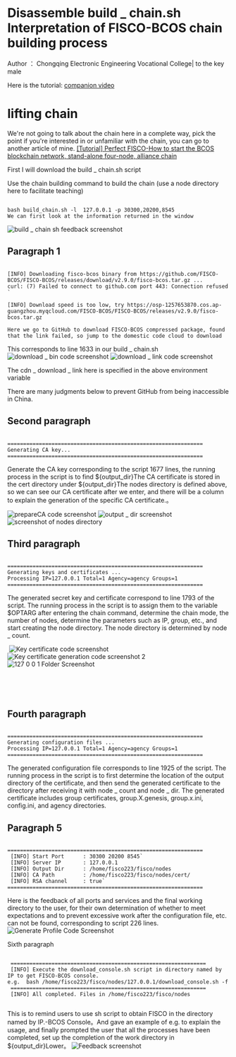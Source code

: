 # Disassemble build _ chain.sh Interpretation of FISCO-BCOS chain building process
Author ： Chongqing Electronic Engineering Vocational College| to the key male

Here is the tutorial: [companion video](https://space.bilibili.com/335373077)

# lifting chain
We're not going to talk about the chain here in a complete way, pick the point if you're interested in or unfamiliar with the chain, you can go to another article of mine.
[[Tutorial] Perfect FISCO-How to start the BCOS blockchain network, stand-alone four-node, alliance chain](https://blog.csdn.net/qq_57309855/article/details/126180787?spm=1001.2014.3001.5501)

First I will download the build _ chain.sh script

Use the chain building command to build the chain (use a node directory here to facilitate teaching)

```

bash build_chain.sh -l  127.0.0.1 -p 30300,20200,8545
We can first look at the information returned in the window

```
![build _ chain sh feedback screenshot](https://user-images.githubusercontent.com/111106471/184881953-bcacb07b-f6b5-4ab2-9166-20aebe5bcc37.png)




## Paragraph 1

```

[INFO] Downloading fisco-bcos binary from https://github.com/FISCO-BCOS/FISCO-BCOS/releases/download/v2.9.0/fisco-bcos.tar.gz ... 
curl: (7) Failed to connect to github.com port 443: Connection refused ` 
 
[INFO] Download speed is too low, try https://osp-1257653870.cos.ap-guangzhou.myqcloud.com/FISCO-BCOS/FISCO-BCOS/releases/v2.9.0/fisco-bcos.tar.gz 

Here we go to GitHub to download FISCO-BCOS compressed package, found that the link failed, so jump to the domestic code cloud to download

```

This corresponds to line 1633 in our build _ chain.sh
![download _ bin code screenshot](https://user-images.githubusercontent.com/111106471/184882007-e90f1b3c-0bb9-407d-b2ad-194c1c0a21d5.png)
![download _ link code screenshot](https://user-images.githubusercontent.com/111106471/184882027-38fe8614-632d-4335-9e50-7bc86f187529.png)



 The cdn _ download _ link here is specified in the above environment variable



 There are many judgments below to prevent GitHub from being inaccessible in China.

## Second paragraph

```

==============================================================
Generating CA key...
==============================================================

```
 
Generate the CA key corresponding to the script 1677 lines, the running process in the script is to find ${output_dir}The CA certificate is stored in the cert directory under ${output_dir}The nodes directory is defined above, so we can see our CA certificate after we enter, and there will be a column to explain the generation of the specific CA certificate.。

![prepareCA code screenshot](https://user-images.githubusercontent.com/111106471/184881843-f81179d6-945f-4e2e-b64c-6b1e86a3cd50.png)
![output _ dir screenshot](https://user-images.githubusercontent.com/111106471/184881884-f3ff536b-0d61-46de-af3b-832f2982b129.png)
![screenshot of nodes directory](https://user-images.githubusercontent.com/111106471/184881899-d5980b81-7f54-487b-b280-5cb435df7c36.png)


 

## Third paragraph

```

============================================================== 
Generating keys and certificates ...
Processing IP=127.0.0.1 Total=1 Agency=agency Groups=1
==============================================================

```

The generated secret key and certificate correspond to line 1793 of the script. The running process in the script is to assign them to the variable $OPTARG after entering the chain command, determine the chain mode, the number of nodes, determine the parameters such as IP, group, etc., and start creating the node directory. The node directory is determined by node _ count.

​
![Key certificate code screenshot](https://user-images.githubusercontent.com/111106471/184882272-d8c63950-9576-42c8-bff5-5b11349f6b9c.png)
![Key certificate generation code screenshot 2](https://user-images.githubusercontent.com/111106471/184882282-2bb1ed99-5605-478c-9d64-015e6b1a2ec9.png)
![127 0 0 1 Folder Screenshot](https://user-images.githubusercontent.com/111106471/184882372-f5230d39-98aa-4b27-9b5b-b18a1212e134.png)


​

​

## Fourth paragraph

```

==============================================================
Generating configuration files ...
Processing IP=127.0.0.1 Total=1 Agency=agency Groups=1
==============================================================

```

The generated configuration file corresponds to line 1925 of the script. The running process in the script is to first determine the location of the output directory of the certificate, and then send the generated certificate to the directory after receiving it with node _ count and node _ dir. The generated certificate includes group certificates, group.X.genesis, group.x.ini, config.ini, and agency directories.



## Paragraph 5

```

==============================================================
 [INFO] Start Port      : 30300 20200 8545`
 [INFO] Server IP       : 127.0.0.1
 [INFO] Output Dir      : /home/fisco223/fisco/nodes
 [INFO] CA Path         : /home/fisco223/fisco/nodes/cert/
 [INFO] RSA channel     : true`
==============================================================

```

Here is the feedback of all ports and services and the final working directory to the user, for their own determination of whether to meet expectations and to prevent excessive work after the configuration file, etc. can not be found, corresponding to script 226 lines.
![Generate Profile Code Screenshot](https://user-images.githubusercontent.com/111106471/184882563-01bbca48-4460-408d-878e-4214e5563777.png)



Sixth paragraph

```

 ==============================================================
 [INFO] Execute the download_console.sh script in directory named by IP to get FISCO-BCOS console.
e.g.  bash /home/fisco223/fisco/nodes/127.0.0.1/download_console.sh -f 
 ==============================================================
 [INFO] All completed. Files in /home/fisco223/fisco/nodes
 
 ```
 
This is to remind users to use sh script to obtain FISCO in the directory named by IP.-BCOS Console。And gave an example of e.g. to explain the usage, and finally prompted the user that all the processes have been completed, set up the completion of the work directory in ${output_dir}Lower。
![Feedback screenshot](https://user-images.githubusercontent.com/111106471/184882668-3f673308-042c-419d-9bc0-2b1fc49c3500.png)


